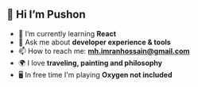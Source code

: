 ## 👋 Hi I’m Pushon

- 🌱 I’m currently learning  **React**
- 💬 Ask me about **developer experience & tools**
- 📫 How to reach me: **mh.imranhossain@gmail.com**
- 🌍 I love **traveling, painting and philosophy**
- 🖥 In free time I'm playing **Oxygen not included**

